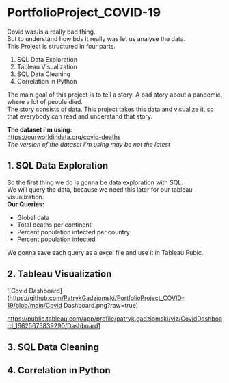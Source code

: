 # PortfolioProject_COVID-19
Covid was/is a really bad thing. <br> But to understand how bds it really was let us analyse the data. <br>
This Project is structured in four parts.

1. SQL Data Exploration
2. Tableau Visualization
3. SQL Data Cleaning
4. Correlation in Python

The main goal of this project is to tell a story. A bad atory about a pandemic, where a lot of people died.<br>
The story consists of data. This project takes this data and visualize it, so that everybody can read and understand that story.

**The dataset i'm using:**<br>
https://ourworldindata.org/covid-deaths <br>
*The version of the dataset i'm using may be not the latest*

## 1. SQL Data Exploration<br>
So the first thing we do is gonna be data exploration with SQL.<br>
We will query the data, because we need this later for our tableau visualization.<br>
**Our Queries:**
- Global data
- Total deaths per continent
- Percent population infected per country
- Percent population infected

We gonna save each query as a excel file and use it in Tableau Pubic.

## 2. Tableau Visualization
![Covid Dashboard](https://github.com/PatrykGadziomski/PortfolioProject_COVID-19/blob/main/Covid Dashboard.png?raw=true)

https://public.tableau.com/app/profile/patryk.gadziomski/viz/CovidDashboard_16625675839290/Dashboard1

## 3. SQL Data Cleaning
## 4. Correlation in Python
